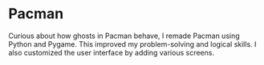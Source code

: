 # Pacman
Curious about how ghosts in Pacman behave, I remade Pacman using Python and Pygame. This improved my problem-solving and logical skills. I also customized the user interface by adding various screens.

